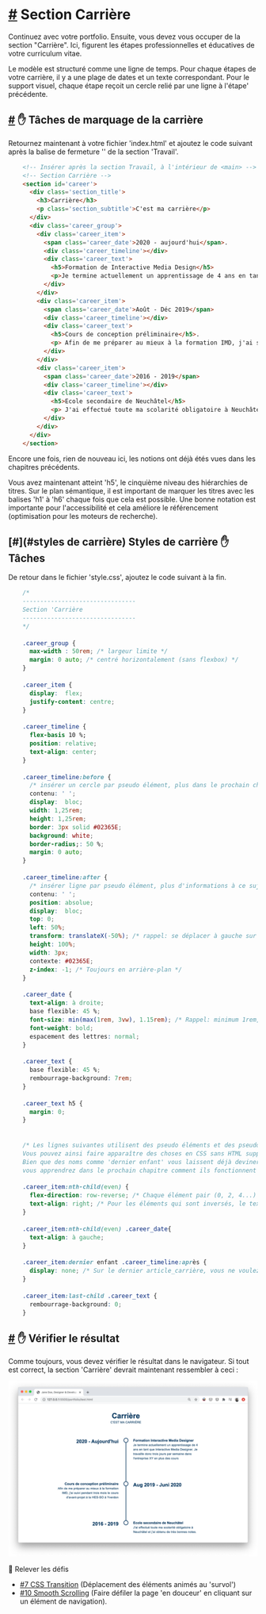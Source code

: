 [#](#section-carrière) Section Carrière
===================================

Continuez avec votre portfolio. Ensuite, vous devez vous occuper de la section "Carrière". Ici, figurent les étapes professionnelles et éducatives de votre curriculum vitae.

Le modèle est structuré comme une ligne de temps. Pour chaque étapes de votre carrière, il y a une plage de dates et un texte correspondant. Pour le support visuel, chaque étape reçoit un cercle relié par une ligne à l'étape' précédente.

[#](#carrière-marquage) :hand: Tâches de marquage de la carrière
-----------------------------------------

Retournez maintenant à votre fichier 'index.html' et ajoutez le code suivant après la balise de fermeture '</section>' de la section 'Travail'.

```html
    <!-- Insérer après la section Travail, à l'intérieur de <main> -->
    <!-- Section Carrière -->
    <section id='career'>
      <div class='section_title'>
        <h3>Carrière</h3>
        <p class='section_subtitle'>C'est ma carrière</p>
      </div>
      <div class='career_group'>
        <div class='career_item'>
          <span class='career_date'>2020 - aujourd'hui</span>.
          <div class='career_timeline'></div>
          <div class='career_text'>
            <h5>Formation de Interactive Media Design</h5>
            <p>Je termine actuellement un apprentissage de 4 ans en tant que Interactive Media Designer. Je travaille donc trois jours par semaine dans l'entreprise XY en plus des cours</p>.
          </div>
        </div>
        <div class='career_item'>
          <span class='career_date'>Août - Déc 2019</span>
          <div class='career_timeline'></div>
          <div class='career_text'>
            <h5>Cours de conception préliminaire</h5>.
            <p> Afin de me préparer au mieux à la formation IMD, j'ai suivi pendant trois mois le cours d'avant-projet à la HES-SO à Yverdon</p>.
          </div>
        </div>
        <div class='career_item'>
          <span class='career_date'>2016 - 2019</span>
          <div class='career_timeline'></div>
          <div class='career_text'>
            <h5>Ecole secondaire de Neuchâtel</h5>
            <p> J'ai effectué toute ma scolarité obligatoire à Neuchâtel et j'ai obtenu de très bonnes notes.
          </div>
        </div>
      </div>
    </section>
```  

Encore une fois, rien de nouveau ici, les notions ont déjà étés vues dans les chapitres précédents.

Vous avez maintenant atteint 'h5', le cinquième niveau des hiérarchies de titres. Sur le plan sémantique, il est important de marquer les titres avec les balises 'h1' à 'h6' chaque fois que cela est possible. Une bonne notation est importante pour l'accessibilité et cela améliore le référencement (optimisation pour les moteurs de recherche).

[#](#styles de carrière) Styles de carrière :hand: Tâches
-----------------------------------------

De retour dans le fichier 'style.css', ajoutez le code suivant à la fin.

```css
    /* 
    --------------------------------
    Section 'Carrière
    --------------------------------
    */
    
    .career_group {
      max-width : 50rem; /* largeur limite */
      margin: 0 auto; /* centré horizontalement (sans flexbox) */
    }
    
    .career_item {
      display:  flex;
      justify-content: centre;
    }
    
    .career_timeline {
      flex-basis 10 %;
      position: relative;
      text-align: center;
    }
    
    .career_timeline:before {
      /* insérer un cercle par pseudo élément, plus dans le prochain chapitre */
      contenu: ' ';
      display:  bloc;
      width: 1,25rem;
      height: 1,25rem;
      border: 3px solid #02365E;
      background: white;
      border-radius;: 50 %;
      margin: 0 auto;
    }
    
    .career_timeline:after {
      /* insérer ligne par pseudo élément, plus d'informations à ce sujet dans le prochain chapitre */
      contenu: ' ';
      position: absolue;
      display:  bloc;
      top: 0;
      left: 50%;
      transform: translateX(-50%); /* rappel: se déplacer à gauche sur l'axe des x de la moitié de sa propre largeur */
      height: 100%;
      width: 3px;
      contexte: #02365E;
      z-index: -1; /* Toujours en arrière-plan */
    }
    
    .career_date {
      text-align: à droite;
      base flexible: 45 %;
      font-size: min(max(1rem, 3vw), 1.15rem); /* Rappel: minimum 1rem, maximum 1.15rem. Entre 3 % de la largeur de l'écran */
      font-weight: bold;
      espacement des lettres: normal;
    }
    
    .career_text {
      base flexible: 45 %;
      rembourrage-background: 7rem;
    }
    
    .career_text h5 {
      margin: 0;
    }

    
    /* Les lignes suivantes utilisent des pseudo éléments et des pseudo classes. 
    Vous pouvez ainsi faire apparaître des choses en CSS sans HTML supplémentaire, et manipuler les éléments DOM de manière sélective.
    Bien que des noms comme 'dernier enfant' vous laissent déjà deviner ce qui se passe là-bas, 
    vous apprendrez dans le prochain chapitre comment ils fonctionnent exactement. */

    .career_item:nth-child(even) {
      flex-direction: row-reverse; /* Chaque élément pair (0, 2, 4...) doit être affiché en sens inverse. */
      text-align: right; /* Pour les éléments qui sont inversés, le texte doit être aligné à droite */.
    }
    
    .career_item:nth-child(even) .career_date{
      text-align: à gauche;
    }
    
    .career_item:dernier enfant .career_timeline:après {
      display: none; /* Sur le dernier article_carrière, vous ne voulez pas afficher une ligne verticale */
    }
    
    .career_item:last-child .career_text {
      rembourrage-background: 0;
    }
``` 

[#](#check-in-browser) :hand: Vérifier le résultat
---------------------------------------------------------

Comme toujours, vous devez vérifier le résultat dans le navigateur. Si tout est correct, la section 'Carrière' devrait maintenant ressembler à ceci :

![Carrière avec des styles](https://github.com/inetis-ch/viscom-cie1/raw/main/asset/img/career.45fb0a56.png)

:mega: Relever les défis

* [#7 CSS Transition](/viscom-cie1/challenges/#_7-css-transition) (Déplacement des éléments animés au 'survol')
* [#10 Smooth Scrolling](/viscom-cie1/challenges/#_10-smooth-scrolling) (Faire défiler la page 'en douceur' en cliquant sur un élément de navigation).
